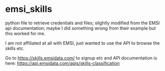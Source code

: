 # emsi_skills
python file to retrieve credentials and files; slightly modified from the EMSI api documentation; maybe I did 
something wrong from their example but this worked for me. 

I am not affiliated at all with EMSI, just wanted to use the API to browse the skills etc.

Go to https://skills.emsidata.com/ to signup etc and API documentation is here: 
https://api.emsidata.com/apis/skills-classification

